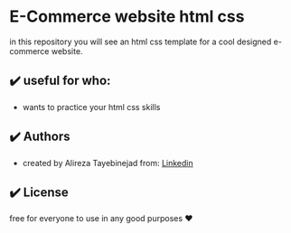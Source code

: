 # E-Commerce website html css

in this repository you will see an html css template for a cool designed e-commerce website.

## :heavy_check_mark: useful for who:

-   wants to practice your html css skills

## :heavy_check_mark: Authors

-   created by Alireza Tayebinejad from: [Linkedin](https://www.linkedin.com/in/junayed-bin-karim-47b755270/)

## :heavy_check_mark: License

free for everyone to use in any good purposes :heart:

